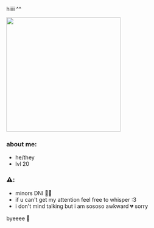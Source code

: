 hiiii ^^

<img src="https://img1.picmix.com/output/pic/normal/7/8/2/9/11929287_b3935.gif" width="300" />

### about me:
- he/they
- lvl 20

### ⚠️:
- minors DNI 🫵🔞
- if u can't get my attention feel free to whisper :3
- i don't mind talking but i am sososo awkward 💔 sorry

byeeee 🤙
